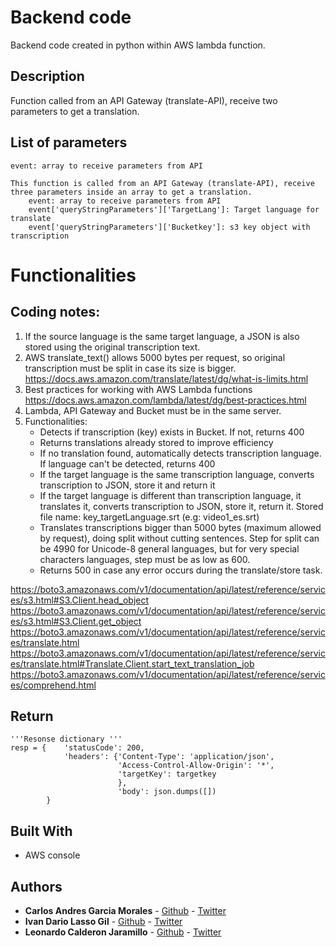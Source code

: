 #  Backend code
Backend code created in python within AWS lambda function.

## Description

Function called from an API Gateway (translate-API), receive two parameters to get a translation.

## List of parameters

```
event: array to receive parameters from API

This function is called from an API Gateway (translate-API), receive three parameters inside an array to get a translation.
    event: array to receive parameters from API
    event['queryStringParameters']['TargetLang']: Target language for translate
    event['queryStringParameters']['Bucketkey']: s3 key object with transcription
```

# Functionalities

## Coding notes:

1) If the source language is the same target language, a JSON is also stored
    using the original transcription text.
2) AWS translate_text() allows 5000 bytes per request, so original
    transcription must be split in case its size is bigger.
    https://docs.aws.amazon.com/translate/latest/dg/what-is-limits.html
3) Best practices for working with AWS Lambda functions
        https://docs.aws.amazon.com/lambda/latest/dg/best-practices.html
4) Lambda, API Gateway and Bucket must be in the same server.
5) Functionalities:
    * Detects if transcription (key) exists in Bucket. If not, returns 400
    * Returns translations already stored to improve efficiency
    * If no translation found, automatically detects transcription language.
    If language can't be detected, returns 400
    * If the target language is the same transcription language, converts
    transcription to JSON, store it and return it
    * If the target language is different than transcription language, it
    translates it, converts transcription to JSON, store it, return it.
    Stored file name: key_targetLanguage.srt (e.g: video1_es.srt)
    * Translates transcriptions bigger than 5000 bytes (maximum allowed by
    request), doing split without cutting sentences. Step for split can be
    4990 for Unicode-8 general languages, but for very special characters
    languages, step must be as low as 600.
    * Returns 500 in case any error occurs during the translate/store task.

https://boto3.amazonaws.com/v1/documentation/api/latest/reference/services/s3.html#S3.Client.head_object
https://boto3.amazonaws.com/v1/documentation/api/latest/reference/services/s3.html#S3.Client.get_object
https://boto3.amazonaws.com/v1/documentation/api/latest/reference/services/translate.html
https://boto3.amazonaws.com/v1/documentation/api/latest/reference/services/translate.html#Translate.Client.start_text_translation_job
https://boto3.amazonaws.com/v1/documentation/api/latest/reference/services/comprehend.html


## Return

```
'''Resonse dictionary '''
resp = {    'statusCode': 200,
            'headers': {'Content-Type': 'application/json',
                        'Access-Control-Allow-Origin': '*',
                        'targetKey': targetkey
                        },
                        'body': json.dumps([])
        }
```


## Built With

* AWS console


## Authors

* **Carlos Andres Garcia Morales** - [Github](https://github.com/agzsoftsi) - [Twitter](https://twitter.com/karlgarmor)
* **Ivan Dario Lasso Gil** - [Github](https://github.com/ilasso) - [Twitter](https://twitter.com/ilasso)
* **Leonardo Calderon Jaramillo** - [Github](https://github.com/leocjj) - [Twitter](https://twitter.com/leocj)

